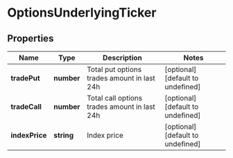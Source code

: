 # OptionsUnderlyingTicker

## Properties

Name | Type | Description | Notes
------------ | ------------- | ------------- | -------------
**tradePut** | **number** | Total put options trades amount in last 24h | [optional] [default to undefined]
**tradeCall** | **number** | Total call options trades amount in last 24h | [optional] [default to undefined]
**indexPrice** | **string** | Index price | [optional] [default to undefined]

